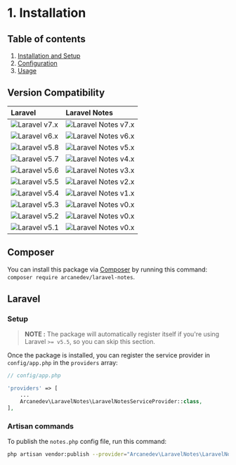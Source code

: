 # 1. Installation

## Table of contents

  1. [Installation and Setup](1-Installation-and-Setup.md)
  2. [Configuration](2-Configuration.md)
  3. [Usage](3-Usage.md)

## Version Compatibility

| Laravel                      | Laravel Notes                            |
|:-----------------------------|:-----------------------------------------|
| ![Laravel v7.x][laravel_7_x] | ![Laravel Notes v7.x][laravel_notes_7_x] |
| ![Laravel v6.x][laravel_6_x] | ![Laravel Notes v6.x][laravel_notes_6_x] |
| ![Laravel v5.8][laravel_5_8] | ![Laravel Notes v5.x][laravel_notes_5_x] |
| ![Laravel v5.7][laravel_5_7] | ![Laravel Notes v4.x][laravel_notes_4_x] |
| ![Laravel v5.6][laravel_5_6] | ![Laravel Notes v3.x][laravel_notes_3_x] |
| ![Laravel v5.5][laravel_5_5] | ![Laravel Notes v2.x][laravel_notes_2_x] |
| ![Laravel v5.4][laravel_5_4] | ![Laravel Notes v1.x][laravel_notes_1_x] |
| ![Laravel v5.3][laravel_5_3] | ![Laravel Notes v0.x][laravel_notes_0_x] |
| ![Laravel v5.2][laravel_5_2] | ![Laravel Notes v0.x][laravel_notes_0_x] |
| ![Laravel v5.1][laravel_5_1] | ![Laravel Notes v0.x][laravel_notes_0_x] |

[laravel_7_x]:  https://img.shields.io/badge/version-7.x-blue.svg?style=flat-square "Laravel v7.x"
[laravel_6_x]:  https://img.shields.io/badge/version-6.x-blue.svg?style=flat-square "Laravel v6.x"
[laravel_5_8]:  https://img.shields.io/badge/version-5.8-blue.svg?style=flat-square "Laravel v5.8"
[laravel_5_7]:  https://img.shields.io/badge/version-5.7-blue.svg?style=flat-square "Laravel v5.7"
[laravel_5_6]:  https://img.shields.io/badge/version-5.6-blue.svg?style=flat-square "Laravel v5.6"
[laravel_5_5]:  https://img.shields.io/badge/version-5.5-blue.svg?style=flat-square "Laravel v5.5"
[laravel_5_4]:  https://img.shields.io/badge/version-5.4-blue.svg?style=flat-square "Laravel v5.4"
[laravel_5_3]:  https://img.shields.io/badge/version-5.3-blue.svg?style=flat-square "Laravel v5.3"
[laravel_5_2]:  https://img.shields.io/badge/version-5.2-blue.svg?style=flat-square "Laravel v5.2"
[laravel_5_1]:  https://img.shields.io/badge/version-5.1-blue.svg?style=flat-square "Laravel v5.1"

[laravel_notes_7_x]: https://img.shields.io/badge/version-7.x-blue.svg?style=flat-square "LaravelNotes v7.x"
[laravel_notes_6_x]: https://img.shields.io/badge/version-6.x-blue.svg?style=flat-square "LaravelNotes v6.x"
[laravel_notes_5_x]: https://img.shields.io/badge/version-5.x-blue.svg?style=flat-square "LaravelNotes v5.x"
[laravel_notes_4_x]: https://img.shields.io/badge/version-4.x-blue.svg?style=flat-square "LaravelNotes v4.x"
[laravel_notes_3_x]: https://img.shields.io/badge/version-3.x-blue.svg?style=flat-square "LaravelNotes v3.x"
[laravel_notes_2_x]: https://img.shields.io/badge/version-2.x-blue.svg?style=flat-square "LaravelNotes v2.x"
[laravel_notes_1_x]: https://img.shields.io/badge/version-1.x-blue.svg?style=flat-square "LaravelNotes v1.x"
[laravel_notes_0_x]: https://img.shields.io/badge/version-0.x-blue.svg?style=flat-square "LaravelNotes v0.x"

## Composer

You can install this package via [Composer](http://getcomposer.org/) by running this command: `composer require arcanedev/laravel-notes`.

## Laravel

### Setup

> **NOTE :** The package will automatically register itself if you're using Laravel `>= v5.5`, so you can skip this section.

Once the package is installed, you can register the service provider in `config/app.php` in the `providers` array:

```php
// config/app.php

'providers' => [
    ...
    Arcanedev\LaravelNotes\LaravelNotesServiceProvider::class,
],
```

### Artisan commands

To publish the `notes.php` config file, run this command:

```bash
php artisan vendor:publish --provider="Arcanedev\LaravelNotes\LaravelNotesServiceProvider"
```
